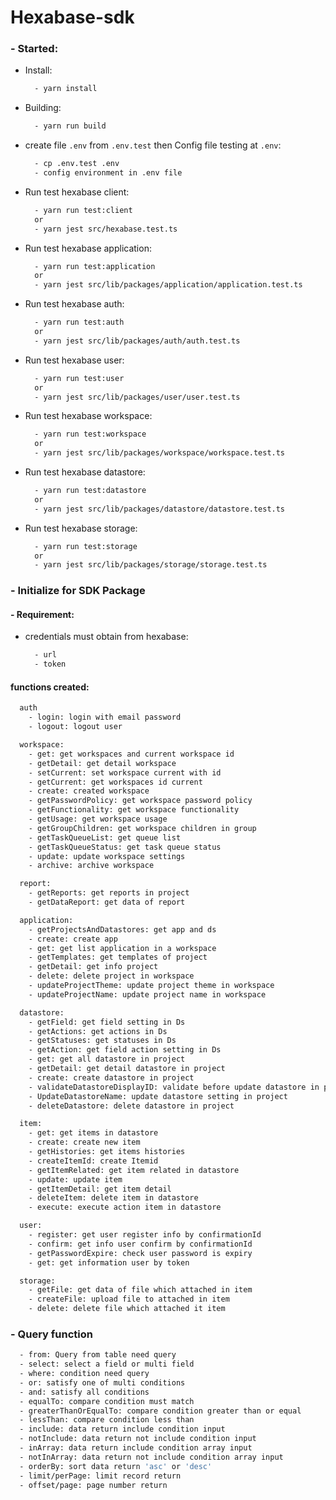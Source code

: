 # Hexabase-sdk

### - Started:

- Install:
  ```bash
    - yarn install
  ```
- Building:
  ```bash
    - yarn run build
  ```
- create file `.env` from `.env.test` then Config file testing at `.env`:
  ```bash
    - cp .env.test .env
    - config environment in .env file
  ```
- Run test hexabase client:
  ```bash
    - yarn run test:client
    or
    - yarn jest src/hexabase.test.ts
  ```
- Run test hexabase application:
  ```bash
    - yarn run test:application
    or
    - yarn jest src/lib/packages/application/application.test.ts
  ```
- Run test hexabase auth:
  ```bash
    - yarn run test:auth
    or
    - yarn jest src/lib/packages/auth/auth.test.ts
  ```
- Run test hexabase user:
  ```bash
    - yarn run test:user
    or
    - yarn jest src/lib/packages/user/user.test.ts
  ```
- Run test hexabase workspace:
  ```bash
    - yarn run test:workspace
    or
    - yarn jest src/lib/packages/workspace/workspace.test.ts
  ```
- Run test hexabase datastore:
  ```bash
    - yarn run test:datastore
    or
    - yarn jest src/lib/packages/datastore/datastore.test.ts
  ```
- Run test hexabase storage:
  ```bash
    - yarn run test:storage
    or
    - yarn jest src/lib/packages/storage/storage.test.ts
  ```

### - Initialize for SDK Package

#### - Requirement:

- credentials must obtain from hexabase:
  ```bash
    - url
    - token
  ```

#### functions created:

```bash
  auth
    - login: login with email password
    - logout: logout user

  workspace:
    - get: get workspaces and current workspace id
    - getDetail: get detail workspace
    - setCurrent: set workspace current with id
    - getCurrent: get workspaces id current
    - create: created workspace
    - getPasswordPolicy: get workspace password policy
    - getFunctionality: get workspace functionality
    - getUsage: get workspace usage
    - getGroupChildren: get workspace children in group
    - getTaskQueueList: get queue list
    - getTaskQueueStatus: get task queue status
    - update: update workspace settings
    - archive: archive workspace

  report:
    - getReports: get reports in project
    - getDataReport: get data of report

  application:
    - getProjectsAndDatastores: get app and ds
    - create: create app
    - get: get list application in a workspace
    - getTemplates: get templates of project
    - getDetail: get info project
    - delete: delete project in workspace
    - updateProjectTheme: update project theme in workspace
    - updateProjectName: update project name in workspace

  datastore:
    - getField: get field setting in Ds
    - getActions: get actions in Ds
    - getStatuses: get statuses in Ds
    - getAction: get field action setting in Ds
    - get: get all datastore in project
    - getDetail: get detail datastore in project
    - create: create datastore in project
    - validateDatastoreDisplayID: validate before update datastore in project
    - UpdateDatastoreName: update datastore setting in project
    - deleteDatastore: delete datastore in project

  item:
    - get: get items in datastore
    - create: create new item
    - getHistories: get items histories
    - createItemId: create Itemid
    - getItemRelated: get item related in datastore
    - update: update item
    - getItemDetail: get item detail
    - deleteItem: delete item in datastore
    - execute: execute action item in datastore

  user:
    - register: get user register info by confirmationId
    - confirm: get info user confirm by confirmationId
    - getPasswordExpire: check user password is expiry
    - get: get information user by token

  storage:
    - getFile: get data of file which attached in item
    - createFile: upload file to attached in item
    - delete: delete file which attached it item
```

### - Query function

```bash
  - from: Query from table need query
  - select: select a field or multi field
  - where: condition need query
  - or: satisfy one of multi conditions
  - and: satisfy all conditions
  - equalTo: compare condition must match
  - greaterThanOrEqualTo: compare condition greater than or equal
  - lessThan: compare condition less than
  - include: data return include condition input
  - notInclude: data return not include condition input
  - inArray: data return include condition array input
  - notInArray: data return not include condition array input
  - orderBy: sort data return 'asc' or 'desc'
  - limit/perPage: limit record return
  - offset/page: page number return
```

